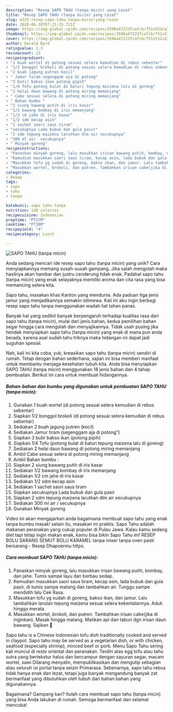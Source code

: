 ```yaml
---
description: "Resep SAPO TAHU (tanpa micin) yang Lezat"
title: "Resep SAPO TAHU (tanpa micin) yang Lezat"
slug: 4235-resep-sapo-tahu-tanpa-micin-yang-lezat
date: 2020-06-28T07:21:25.721Z
image: https://img-global.cpcdn.com/recipes/3596a47223fcafcb/751x532cq70/sapo-tahu-tanpa-micin-foto-resep-utama.jpg
thumbnail: https://img-global.cpcdn.com/recipes/3596a47223fcafcb/751x532cq70/sapo-tahu-tanpa-micin-foto-resep-utama.jpg
cover: https://img-global.cpcdn.com/recipes/3596a47223fcafcb/751x532cq70/sapo-tahu-tanpa-micin-foto-resep-utama.jpg
author: Gerald Byrd
ratingvalue: 3.3
reviewcount: 13
recipeingredient:
- "1 buah wortel di potong sesuai selera kemudian di rebus sebentar"
- "1/2 bonggol brokoli di potong sesuai selera kemudian di rebus sebentar"
- "2 buah jagung putren kecil"
- " Jamur tiram segenggam aja di potong"
- "3 butir bakso ikan potong pipih"
- "1/4 Tofu potong bulat di baluri tepung maizena lalu di goreng"
- "2 helai daun bawang di potong miring memanjang"
- " Cabe sesuai selera di potong miring memanjang"
- " Bahan bumbu "
- "2 siung bawang putih di iris kasar"
- "1/2 bawang bombay di iris memanjang"
- "1/2 cm jahe di iris kasar"
- "1/2 sdm kecap asin"
- "1 sachet saori saus tiram"
- "secukupnya Lada bubuk dan gula pasir"
- "2 sdm tepung maizena larutkan dlm air secukupnya"
- "300 ml air  secukupnya"
- " Minyak goreng"
recipeinstructions:
- "Panaskan minyak goreng, lalu masukkan irisan bawang putih, bombay, dan jahe. Tumis sampe layu dan berbau sedap."
- "Kemudian masukkan saori saus tiram, kecap asin, lada bubuk dan gula pasir, di tumis sampe matang dan tambahkan air. Tunggu sampe mendidih lalu Cek Rasa."
- "Masukkan tofu yg sudah di goreng, bakso ikan, dan jamur. Lalu tambahkan larutan tepung maizena sesuai selera kekentalannya. Aduk hingga merata."
- "Masukkan wortel, brokoli, dan putren. Tambahkan irisan cabe(jika di inginkan). Masak hingga matang. Matikan api dan taburi dgn irisan daun bawang. Sajikan 🤗"
categories:
- Resep
tags:
- sapo
- tahu
- tanpa

katakunci: sapo tahu tanpa 
nutrition: 148 calories
recipecuisine: Indonesian
preptime: "PT27M"
cooktime: "PT38M"
recipeyield: "4"
recipecategory: Lunch

---
```



![SAPO TAHU (tanpa micin)](https://img-global.cpcdn.com/recipes/3596a47223fcafcb/751x532cq70/sapo-tahu-tanpa-micin-foto-resep-utama.jpg)

Anda sedang mencari ide resep sapo tahu (tanpa micin) yang unik? Cara menyiapkannya memang susah-susah gampang. Jika salah mengolah maka hasilnya akan hambar dan justru cenderung tidak enak. Padahal sapo tahu (tanpa micin) yang enak selayaknya memiliki aroma dan cita rasa yang bisa memancing selera kita.

Sapo tahu, masakan khas Kanton yang mendunia. Ada paduan tiga jenis jamur yang menjadikannya semakin istimewa. Kali ini aku ingin berbagi resep sapo tahu tanpa menggunakan wadah liat tahan panas.

Banyak hal yang sedikit banyak berpengaruh terhadap kualitas rasa dari sapo tahu (tanpa micin), mulai dari jenis bahan, kedua pemilihan bahan segar hingga cara mengolah dan menyajikannya. Tidak usah pusing jika hendak menyiapkan sapo tahu (tanpa micin) yang enak di mana pun anda berada, karena asal sudah tahu triknya maka hidangan ini dapat jadi suguhan spesial.


Nah, kali ini kita coba, yuk, kreasikan sapo tahu (tanpa micin) sendiri di rumah. Tetap dengan bahan sederhana, sajian ini bisa memberi manfaat untuk membantu menjaga kesehatan tubuh kita. Anda bisa menyiapkan SAPO TAHU (tanpa micin) menggunakan 18 jenis bahan dan 4 tahap pembuatan. Berikut ini cara untuk membuat hidangannya.

<!--inarticleads1-->

##### Bahan-bahan dan bumbu yang digunakan untuk pembuatan SAPO TAHU (tanpa micin):

1. Gunakan 1 buah wortel (di potong sesuai selera kemudian di rebus sebentar)
1. Siapkan 1/2 bonggol brokoli (di potong sesuai selera kemudian di rebus sebentar)
1. Sediakan 2 buah jagung putren (kecil)
1. Sediakan  Jamur tiram (segenggam aja di potong”)
1. Siapkan 3 butir bakso ikan (potong pipih)
1. Siapkan 1/4 Tofu (potong bulat di baluri tepung maizena lalu di goreng)
1. Sediakan 2 helai daun bawang di potong miring memanjang
1. Ambil  Cabe sesuai selera di potong miring memanjang
1. Ambil  Bahan bumbu :
1. Siapkan 2 siung bawang putih di iris kasar
1. Sediakan 1/2 bawang bombay di iris memanjang
1. Sediakan 1/2 cm jahe di iris kasar
1. Sediakan 1/2 sdm kecap asin
1. Sediakan 1 sachet saori saus tiram
1. Siapkan secukupnya Lada bubuk dan gula pasir
1. Siapkan 2 sdm tepung maizena larutkan dlm air secukupnya
1. Sediakan 300 ml air / secukupnya
1. Gunakan  Minyak goreng


Video ini akan mengajarkan anda bagaimana membuat sapo tahu yang enak tanpa bumbu masak! selain itu, masakan ini praktis. Sapo Tahu adalah makanan peranakan yang cukup populer di Pulau Jawa. Kalau kamu sedang diet tapi tetap ingin makan enak, kamu bisa bikin Sapo Tahu ini! RESEP BOLU SARANG SEMUT BOLU KARAMEL tanpa mixer tanpa oven pasti bersarang - Resep Dhapoermu https. 

<!--inarticleads2-->

##### Cara membuat SAPO TAHU (tanpa micin):

1. Panaskan minyak goreng, lalu masukkan irisan bawang putih, bombay, dan jahe. Tumis sampe layu dan berbau sedap.
1. Kemudian masukkan saori saus tiram, kecap asin, lada bubuk dan gula pasir, di tumis sampe matang dan tambahkan air. Tunggu sampe mendidih lalu Cek Rasa.
1. Masukkan tofu yg sudah di goreng, bakso ikan, dan jamur. Lalu tambahkan larutan tepung maizena sesuai selera kekentalannya. Aduk hingga merata.
1. Masukkan wortel, brokoli, dan putren. Tambahkan irisan cabe(jika di inginkan). Masak hingga matang. Matikan api dan taburi dgn irisan daun bawang. Sajikan 🤗


Sapo tahu is a Chinese Indonesian tofu dish traditionally cooked and served in claypot. Sapo tahu may be served as a vegetarian dish, or with chicken, seafood (especially shrimp), minced beef or pork. Menu Sapo Tahu sering kali muncul di resto oriental dan peranakan. Terdiri atas egg tofu atau tahu sutra yang bertekstur halus dan bercampur dengan sayuran segar, macam wortel, sawi Dilarang menyalin, mempublikasikan dan mengutip sebagian atau seluruh isi portal tanpa seizin Primarasa. Sebenarnya, sapo tahu rebus tidak hanya enak dan lezat, tetapi juga banyak mengandung banyak zat bermanfaat yang dibutuhkan oleh tubuh dari bahan bahan yang digunakannya. 

Bagaimana? Gampang kan? Itulah cara membuat sapo tahu (tanpa micin) yang bisa Anda lakukan di rumah. Semoga bermanfaat dan selamat mencoba!

